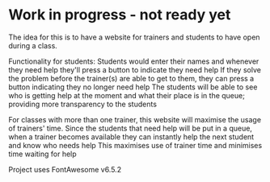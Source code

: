 # Work in progress - not ready yet

The idea for this is to have a website for trainers and students to have open during a class.

Functionality for students:
Students would enter their names and whenever they need help they'll press a button to indicate they need help
If they solve the problem before the trainer(s) are able to get to them, they can press a button indicating they no longer need help
The students will be able to see who is getting help at the moment and what their place is in the queue; providing more transparency to the students

For classes with more than one trainer, this website will maximise the usage of trainers' time.
Since the students that need help will be put in a queue, when a trainer becomes available they can instantly help the next student and know who needs help
This maximises use of trainer time and minimises time waiting for help

Project uses FontAwesome v6.5.2